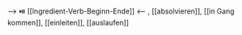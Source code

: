 --> ⏯️ [[Ingredient-Verb-Beginn-Ende]] <--
, [[absolvieren]], [[in Gang kommen]], [[einleiten]], [[auslaufen]]